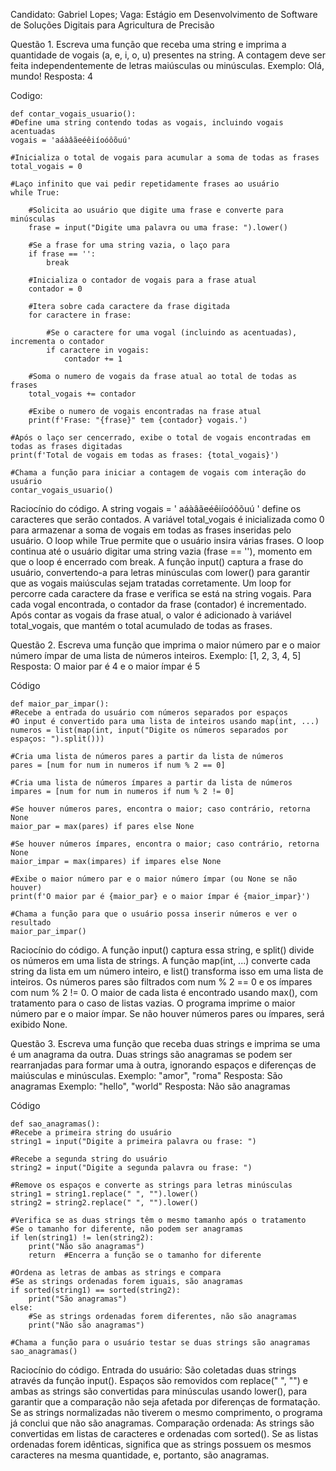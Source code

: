 Candidato: Gabriel Lopes;
Vaga: Estágio em Desenvolvimento de Software de Soluções Digitais para Agricultura de Precisão


Questão 1. Escreva uma função que receba uma string e imprima a quantidade de vogais (a, e, i, o, u) presentes na string. A contagem deve ser feita independentemente de letras maiúsculas ou minúsculas.
Exemplo: Olá, mundo!
Resposta: 4

Codigo:

    def contar_vogais_usuario():
    #Define uma string contendo todas as vogais, incluindo vogais acentuadas
    vogais = 'aáàâãeéêiíoóôõuú'

    #Inicializa o total de vogais para acumular a soma de todas as frases
    total_vogais = 0

    #Laço infinito que vai pedir repetidamente frases ao usuário
    while True:

        #Solicita ao usuário que digite uma frase e converte para minúsculas
        frase = input("Digite uma palavra ou uma frase: ").lower()

        #Se a frase for uma string vazia, o laço para
        if frase == '':
            break

        #Inicializa o contador de vogais para a frase atual
        contador = 0

        #Itera sobre cada caractere da frase digitada
        for caractere in frase:

            #Se o caractere for uma vogal (incluindo as acentuadas), incrementa o contador
            if caractere in vogais:
                contador += 1

        #Soma o numero de vogais da frase atual ao total de todas as frases
        total_vogais += contador

        #Exibe o numero de vogais encontradas na frase atual
        print(f'Frase: "{frase}" tem {contador} vogais.')

    #Após o laço ser cencerrado, exibe o total de vogais encontradas em todas as frases digitadas
    print(f'Total de vogais em todas as frases: {total_vogais}')

    #Chama a função para iniciar a contagem de vogais com interação do usuário
    contar_vogais_usuario()


Raciocínio do código.
A string vogais = ' aáàâãeéêiíoóôõuú ' define os caracteres que serão contados. A variável total_vogais é inicializada como 0 para armazenar a soma de vogais em todas as frases inseridas pelo usuário.
O loop while True permite que o usuário insira várias frases. O loop continua até o usuário digitar uma string vazia (frase == ''), momento em que o loop é encerrado com break.
A função input() captura a frase do usuário, convertendo-a para letras minúsculas com lower() para garantir que as vogais maiúsculas sejam tratadas corretamente.
Um loop for percorre cada caractere da frase e verifica se está na string vogais. Para cada vogal encontrada, o contador da frase (contador) é incrementado.
Após contar as vogais da frase atual, o valor é adicionado à variável total_vogais, que mantém o total acumulado de todas as frases.

Questão 2. Escreva uma função que imprima o maior número par e o maior número ímpar de uma lista de números inteiros.
Exemplo: [1, 2, 3, 4, 5]
Resposta: O maior par é 4 e o maior ímpar é 5

Código

    def maior_par_impar():
    #Recebe a entrada do usuário com números separados por espaços
    #O input é convertido para uma lista de inteiros usando map(int, ...)
    numeros = list(map(int, input("Digite os números separados por espaços: ").split()))

    #Cria uma lista de números pares a partir da lista de números
    pares = [num for num in numeros if num % 2 == 0]

    #Cria uma lista de números ímpares a partir da lista de números
    impares = [num for num in numeros if num % 2 != 0]

    #Se houver números pares, encontra o maior; caso contrário, retorna None
    maior_par = max(pares) if pares else None

    #Se houver números ímpares, encontra o maior; caso contrário, retorna None
    maior_impar = max(impares) if impares else None

    #Exibe o maior número par e o maior número ímpar (ou None se não houver)
    print(f'O maior par é {maior_par} e o maior ímpar é {maior_impar}')

    #Chama a função para que o usuário possa inserir números e ver o resultado
    maior_par_impar()



Raciocínio do código.
A função input() captura essa string, e split() divide os números em uma lista de strings.
A função map(int, ...) converte cada string da lista em um número inteiro, e list() transforma isso em uma lista de inteiros.
Os números pares são filtrados com num % 2 == 0 e os ímpares com num % 2 != 0. O maior de cada lista é encontrado usando max(), com tratamento para o caso de listas vazias.
O programa imprime o maior número par e o maior ímpar. Se não houver números pares ou ímpares, será exibido None.

Questão 3.  Escreva uma função que receba duas strings e imprima se uma é um anagrama da outra. Duas strings são anagramas se podem ser rearranjadas para formar uma à outra, ignorando espaços e diferenças de maiúsculas e minúsculas.
Exemplo: "amor", "roma"
Resposta: São anagramas
Exemplo: "hello", "world"
Resposta: Não são anagramas

Código

    def sao_anagramas():
    #Recebe a primeira string do usuário
    string1 = input("Digite a primeira palavra ou frase: ")

    #Recebe a segunda string do usuário
    string2 = input("Digite a segunda palavra ou frase: ")

    #Remove os espaços e converte as strings para letras minúsculas
    string1 = string1.replace(" ", "").lower()
    string2 = string2.replace(" ", "").lower()

    #Verifica se as duas strings têm o mesmo tamanho após o tratamento
    #Se o tamanho for diferente, não podem ser anagramas
    if len(string1) != len(string2):
        print("Não são anagramas")
        return  #Encerra a função se o tamanho for diferente

    #Ordena as letras de ambas as strings e compara
    #Se as strings ordenadas forem iguais, são anagramas
    if sorted(string1) == sorted(string2):
        print("São anagramas")
    else:
        #Se as strings ordenadas forem diferentes, não são anagramas
        print("Não são anagramas")

    #Chama a função para o usuário testar se duas strings são anagramas
    sao_anagramas()

Raciocínio do código.
Entrada do usuário: São coletadas duas strings através da função input().
Espaços são removidos com replace(" ", "") e ambas as strings são convertidas para minúsculas usando lower(), para garantir que a comparação não seja afetada por diferenças de formatação.
Se as strings normalizadas não tiverem o mesmo comprimento, o programa já conclui que não são anagramas.
Comparação ordenada: As strings são convertidas em listas de caracteres e ordenadas com sorted(). Se as listas ordenadas forem idênticas, significa que as strings possuem os mesmos caracteres na mesma quantidade, e, portanto, são anagramas.


